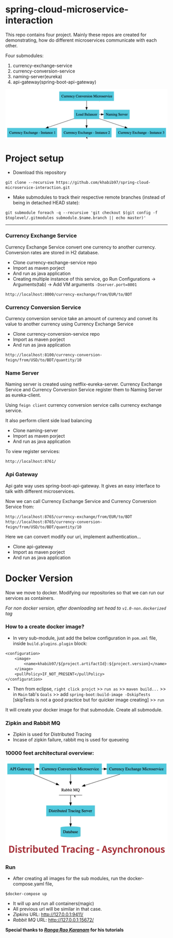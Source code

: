 # spring-cloud-microservice-interaction

This repo contains four project. Mainly these repos are created for demonstrating, how do different microservices communicate with each other. 

Four submodules:
1. currency-exchange-service 
2. currency-conversion-service
3. naming-server(eureka)
4. api-gateway(spring-boot-api-gateway)

![Desing Overview](https://raw.githubusercontent.com/khabib97/spring-cloud-microservice-interaction/master/overview.png)

# Project setup

- Download this repository 
```
git clone --recursive https://github.com/khabib97/spring-cloud-microservice-interaction.git
```
- Make submodules to track their respective remote branches (instead of being in detached HEAD state):
```
git submodule foreach -q --recursive 'git checkout $(git config -f $toplevel/.gitmodules submodule.$name.branch || echo master)'
```

---

### Currency Exchange Service
Currency Exchange Service convert one currency to another currency. Conversion rates are stored in H2 database.
- Clone currency-exchange-service repo
- Import as maven porject
- And run as java application
- Creating multiple instance of this service, go Run Configurations -> Arguments(tab) -> Add VM arguments `-Dserver.port=8001`

```
http://localhost:8000/currency-exchange/from/EUR/to/BDT
```

### Currency Conversion Service
Currency conversion service take an amount of currency and convet its value to another currency using Currency Exchange Service 
- Clone currency-conversion-service repo
- Import as maven porject
- And run as java application
```
http://localhost:8100/currency-conversion-feign/from/USD/to/BDT/quantity/10
```

###  Name Server
Naming server is created using netflix-eureka-server. Currency Exchange Service and Currency Conversion Service register them to Naming Server as eureka-client. 

Using `feign client` currency conversion service calls currency exchange service. 

It also perform client side load balancing

- Clone naming-server
- Import as maven porject
- And run as java application

To view register services:
```
http://localhost:8761/
```

### Api Gateway
Api gate way uses spring-boot-api-gateway. It gives an easy interface to talk with different microservices. 

Now  we can call Currency Exchange Service and Currency Conversion Service from:
```
http://localhost:8765/currency-exchange/from/EUR/to/BDT
http://localhost:8765/currency-conversion-feign/from/USD/to/BDT/quantity/10
```
Here we can convert modify our uri, implement authentication...

- Clone api-gateway
- Import as maven porject
- And run as java application

# Docker Version

Now we move to docker. Modifying our repositories so that we can run our services as containers.

*For non docker version, after downloading set head to `v1.0-non.dockerized` tag*

### How to a create docker image?

- In very sub-module, just add the below configuration in `pom.xml` file, inside `build.plugins.plugin` block:
```
<configuration>
	<image>
		<name>khabib97/${project.artifactId}:${project.version}</name>
	</image>
	<pullPolicy>IF_NOT_PRESENT</pullPolicy>
</configuration>
```
- Then from eclipse, `right click projct` >>  `run as` >>  `maven build...` >> in `Main` tab's `Goals` >> add `spring-boot:build-image -DskipTests` [skipTests is not a good practice but for quicker image creating] >> `run`

It will create your docker image for that submodule. Create all submodule.

### Zipkin and Rabbit MQ
- Zipkin is used for Distributed Tracing
- Incase of zipkin failure, rabbit mq is used for queueing

### 10000 feet architectural overview: 

![Final Design Overview](https://raw.githubusercontent.com/khabib97/spring-cloud-microservice-interaction/master/overview-zipkin-rabbitmq.png)

### Run 

- After creating all images for the sub modules, run the docker-compose.yaml file,
```
$docker-compose up
```
- It will up and run all containers(magic)
- All previous url will be similar in that case.
- *Zipkins* URL: http://127.0.0.1:9411/
- *Rabbit MQ* URL: http://127.0.0.1:15672/

**Special thanks to *[Ranga Rao Karanam](https://www.linkedin.com/in/rangakaranam/)* for his tutorials**  



















